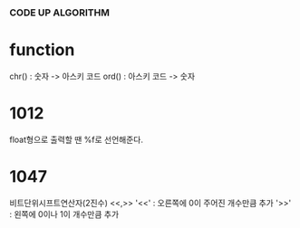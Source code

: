 ### CODE UP ALGORITHM

# function

chr() : 숫자 -> 아스키 코드
ord() : 아스키 코드 -> 숫자

# 1012

float형으로 출력할 땐 %f로 선언해준다.

# 1047

비트단위시프트연산자(2진수) <<,>>
'<<' : 오른쪽에 0이 주어진 개수만큼 추가
'>>' : 왼쪽에 0이나 1이 개수만큼 추가
